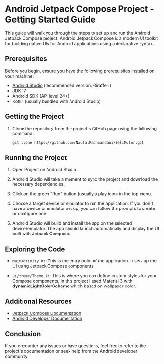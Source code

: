 # Android Jetpack Compose Project - Getting Started Guide

This guide will walk you through the steps to set up and run the Android Jetpack Compose project. Android Jetpack Compose is a modern UI toolkit for building native UIs for Android applications using a declarative syntax.

## Prerequisites

Before you begin, ensure you have the following prerequisites installed on your machine:

- [Android Studio](https://developer.android.com/studio) (recommended version: Giraffe+)
- JDK 17
- Android SDK (API level 24+)
- Kotlin (usually bundled with Android Studio)

## Getting the Project

1. Clone the repository from the project's GitHub page using the following command:

   ```bash
   git clone https://github.com/NaufalRachmandani/BeliMotor.git
   ```

## Running the Project

1. Open Project on Android Studio.

2. Android Studio will take a moment to sync the project and download the necessary dependencies.

3. Click on the green "Run" button (usually a play icon) in the top menu.

4. Choose a target device or emulator to run the application. If you don't have a device or emulator set up, you can follow the prompts to create or configure one.

5. Android Studio will build and install the app on the selected device/emulator. The app should launch automatically and display the UI built with Jetpack Compose.

## Exploring the Code

- `MainActivity.kt`: This is the entry point of the application. It sets up the UI using Jetpack Compose components.

- `ui/theme/Theme.kt`: This is where you can define custom styles for your Compose components, in this project I used Material 3 with **dynamicLightColorScheme** which based on wallpaper color.

## Additional Resources

- [Jetpack Compose Documentation](https://developer.android.com/jetpack/compose)
- [Android Developer Documentation](https://developer.android.com/docs)

## Conclusion

If you encounter any issues or have questions, feel free to refer to the project's documentation or seek help from the Android developer community.
